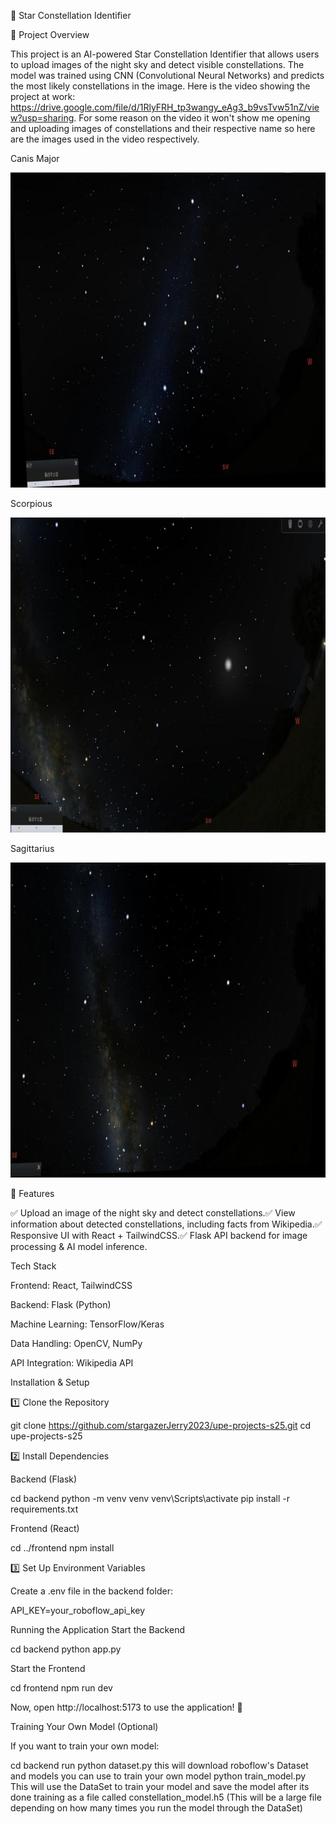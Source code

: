 🌌 Star Constellation Identifier

📌 Project Overview

This project is an AI-powered Star Constellation Identifier that allows users to upload images of the night sky and detect visible constellations. The model was trained using CNN (Convolutional Neural Networks) and predicts the most likely constellations in the image. Here is the video showing the project at work: https://drive.google.com/file/d/1RlyFRH_tp3wangy_eAg3_b9vsTvw51nZ/view?usp=sharing. For some reason on the video it won't show me opening and uploading images of constellations and their respective name so here are the images used in the video respectively. 



 Canis Major


![Imddws](Canis_Major.jpg)

Scorpious


![Imddws](Scorpious-2.jpg)


Sagittarius


![Imddws](Sagittarius.jpg)


 
🚀 Features

✅ Upload an image of the night sky and detect constellations.✅ View information about detected constellations, including facts from Wikipedia.✅ Responsive UI with React + TailwindCSS.✅ Flask API backend for image processing & AI model inference.

Tech Stack

Frontend: React, TailwindCSS

Backend: Flask (Python)

Machine Learning: TensorFlow/Keras

Data Handling: OpenCV, NumPy

API Integration: Wikipedia API

Installation & Setup

1️⃣ Clone the Repository

git clone https://github.com/stargazerJerry2023/upe-projects-s25.git
cd upe-projects-s25

2️⃣ Install Dependencies

Backend (Flask)

cd backend
python -m venv venv
venv\Scripts\activate
pip install -r requirements.txt

Frontend (React)

cd ../frontend
npm install

3️⃣ Set Up Environment Variables

Create a .env file in the backend folder:

API_KEY=your_roboflow_api_key

Running the Application
Start the Backend

cd backend
python app.py

Start the Frontend

cd frontend
npm run dev

Now, open http://localhost:5173 to use the application! 🚀

Training Your Own Model (Optional)

If you want to train your own model:

cd backend
run python dataset.py 
this will download roboflow's Dataset and models you can use to train your own model 
python train_model.py
This will use the DataSet to train your model and save the model after its done training as a file called constellation_model.h5 (This will be a large file depending on how many times you run the model through the DataSet)



